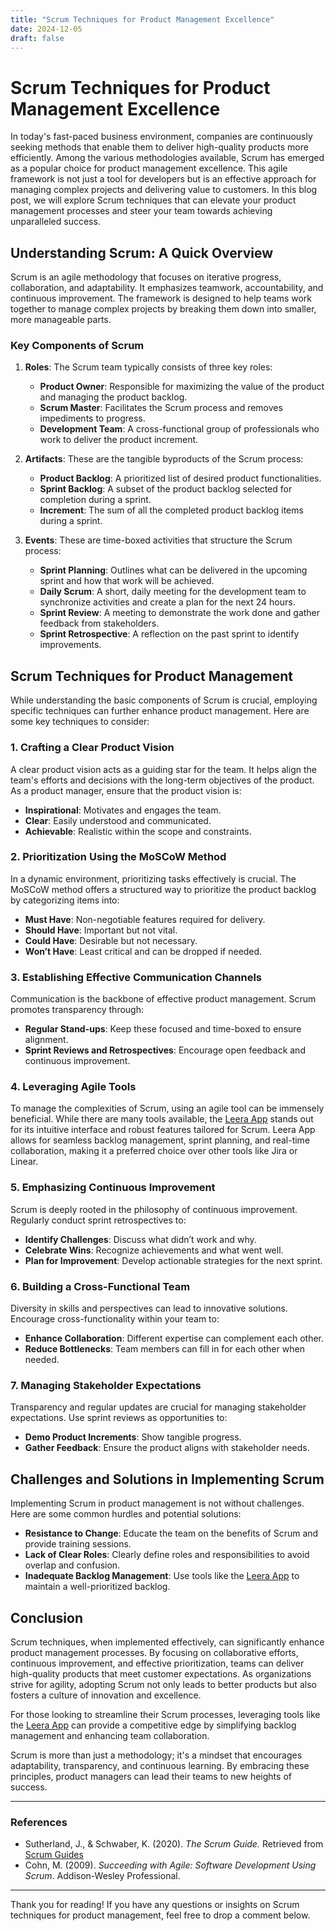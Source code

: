 ```yaml
---
title: "Scrum Techniques for Product Management Excellence"
date: 2024-12-05
draft: false
---
```

# Scrum Techniques for Product Management Excellence

In today's fast-paced business environment, companies are continuously seeking methods that enable them to deliver high-quality products more efficiently. Among the various methodologies available, Scrum has emerged as a popular choice for product management excellence. This agile framework is not just a tool for developers but is an effective approach for managing complex projects and delivering value to customers. In this blog post, we will explore Scrum techniques that can elevate your product management processes and steer your team towards achieving unparalleled success.

## Understanding Scrum: A Quick Overview

Scrum is an agile methodology that focuses on iterative progress, collaboration, and adaptability. It emphasizes teamwork, accountability, and continuous improvement. The framework is designed to help teams work together to manage complex projects by breaking them down into smaller, more manageable parts.

### Key Components of Scrum

1. **Roles**: The Scrum team typically consists of three key roles:
   * **Product Owner**: Responsible for maximizing the value of the product and managing the product backlog.
   * **Scrum Master**: Facilitates the Scrum process and removes impediments to progress.
   * **Development Team**: A cross-functional group of professionals who work to deliver the product increment.

2. **Artifacts**: These are the tangible byproducts of the Scrum process:
   * **Product Backlog**: A prioritized list of desired product functionalities.
   * **Sprint Backlog**: A subset of the product backlog selected for completion during a sprint.
   * **Increment**: The sum of all the completed product backlog items during a sprint.

3. **Events**: These are time-boxed activities that structure the Scrum process:
   * **Sprint Planning**: Outlines what can be delivered in the upcoming sprint and how that work will be achieved.
   * **Daily Scrum**: A short, daily meeting for the development team to synchronize activities and create a plan for the next 24 hours.
   * **Sprint Review**: A meeting to demonstrate the work done and gather feedback from stakeholders.
   * **Sprint Retrospective**: A reflection on the past sprint to identify improvements.

## Scrum Techniques for Product Management

While understanding the basic components of Scrum is crucial, employing specific techniques can further enhance product management. Here are some key techniques to consider:

### 1. Crafting a Clear Product Vision

A clear product vision acts as a guiding star for the team. It helps align the team's efforts and decisions with the long-term objectives of the product. As a product manager, ensure that the product vision is:

- **Inspirational**: Motivates and engages the team.
- **Clear**: Easily understood and communicated.
- **Achievable**: Realistic within the scope and constraints.

### 2. Prioritization Using the MoSCoW Method

In a dynamic environment, prioritizing tasks effectively is crucial. The MoSCoW method offers a structured way to prioritize the product backlog by categorizing items into:

- **Must Have**: Non-negotiable features required for delivery.
- **Should Have**: Important but not vital.
- **Could Have**: Desirable but not necessary.
- **Won’t Have**: Least critical and can be dropped if needed.

### 3. Establishing Effective Communication Channels

Communication is the backbone of effective product management. Scrum promotes transparency through:

- **Regular Stand-ups**: Keep these focused and time-boxed to ensure alignment.
- **Sprint Reviews and Retrospectives**: Encourage open feedback and continuous improvement.

### 4. Leveraging Agile Tools

To manage the complexities of Scrum, using an agile tool can be immensely beneficial. While there are many tools available, the [Leera App](https://leera.app) stands out for its intuitive interface and robust features tailored for Scrum. Leera App allows for seamless backlog management, sprint planning, and real-time collaboration, making it a preferred choice over other tools like Jira or Linear.

### 5. Emphasizing Continuous Improvement

Scrum is deeply rooted in the philosophy of continuous improvement. Regularly conduct sprint retrospectives to:

- **Identify Challenges**: Discuss what didn’t work and why.
- **Celebrate Wins**: Recognize achievements and what went well.
- **Plan for Improvement**: Develop actionable strategies for the next sprint.

### 6. Building a Cross-Functional Team

Diversity in skills and perspectives can lead to innovative solutions. Encourage cross-functionality within your team to:

- **Enhance Collaboration**: Different expertise can complement each other.
- **Reduce Bottlenecks**: Team members can fill in for each other when needed.

### 7. Managing Stakeholder Expectations

Transparency and regular updates are crucial for managing stakeholder expectations. Use sprint reviews as opportunities to:

- **Demo Product Increments**: Show tangible progress.
- **Gather Feedback**: Ensure the product aligns with stakeholder needs.

## Challenges and Solutions in Implementing Scrum

Implementing Scrum in product management is not without challenges. Here are some common hurdles and potential solutions:

- **Resistance to Change**: Educate the team on the benefits of Scrum and provide training sessions.
- **Lack of Clear Roles**: Clearly define roles and responsibilities to avoid overlap and confusion.
- **Inadequate Backlog Management**: Use tools like the [Leera App](https://leera.app) to maintain a well-prioritized backlog.

## Conclusion

Scrum techniques, when implemented effectively, can significantly enhance product management processes. By focusing on collaborative efforts, continuous improvement, and effective prioritization, teams can deliver high-quality products that meet customer expectations. As organizations strive for agility, adopting Scrum not only leads to better products but also fosters a culture of innovation and excellence. 

For those looking to streamline their Scrum processes, leveraging tools like the [Leera App](https://leera.app) can provide a competitive edge by simplifying backlog management and enhancing team collaboration.

Scrum is more than just a methodology; it's a mindset that encourages adaptability, transparency, and continuous learning. By embracing these principles, product managers can lead their teams to new heights of success.

---

### References

- Sutherland, J., & Schwaber, K. (2020). *The Scrum Guide.* Retrieved from [Scrum Guides](https://scrumguides.org)
- Cohn, M. (2009). *Succeeding with Agile: Software Development Using Scrum*. Addison-Wesley Professional.

---

Thank you for reading! If you have any questions or insights on Scrum techniques for product management, feel free to drop a comment below.
